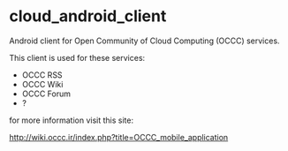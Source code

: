 cloud_android_client
====================

Android client for Open Community of Cloud Computing (OCCC) services.

This client is used for these services:

- OCCC RSS
- OCCC Wiki
- OCCC Forum
- ?

for more information visit this site:

http://wiki.occc.ir/index.php?title=OCCC_mobile_application
